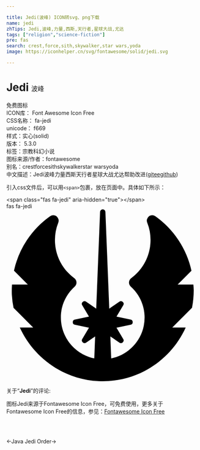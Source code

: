 ```yaml
---

title: Jedi(波峰) ICON转svg、png下载
name: jedi
zhTips: Jedi,波峰,力量,西斯,天行者,星球大战,尤达
tags: ["religion","science-fiction"]
pre: fas
search: crest,force,sith,skywalker,star wars,yoda
image: https://iconhelper.cn/svg/fontawesome/solid/jedi.svg

---
```


# Jedi  <small style="font-size: 60%;font-weight: 100">波峰</small>


<div class="detail-page">
<p>
<span><span class="badge-success badge">免费图标</span> </span>
<br/>
<span>
ICON库：
<span class="badge-secondary badge">Font Awesome Icon Free</span> 
</span>
<br/>
<span>
CSS名称：
<span class="badge-secondary badge">fa-jedi</span> 
</span>
<br/>
<span>
unicode：
<span class="badge-secondary badge">f669</span> 
<copy-btn content='f669' btn-title=""></copy-btn>
<copy-btn :content='String.fromCodePoint(parseInt("f669", 16))' btn-title="复制U"></copy-btn>
</span><br/><span>样式：<span class="badge-light badge">实心(solid)</span></span>
<br/>
<span>
版本：
<span class="badge-secondary badge">5.3.0</span> 
</span><br/><span>标签：<span class="badge-light badge"><router-link to="/tags/religion.html">宗教</router-link></span><span class="badge-light badge"><router-link to="/tags/science-fiction.html">科幻小说</router-link></span></span>
<br/>
<span>图标来源/作者：<span class="badge-light badge">fontawesome</span></span> 
<br/>
<span>别名：<span class="badge-light badge">crest</span><span class="badge-light badge">force</span><span class="badge-light badge">sith</span><span class="badge-light badge">skywalker</span><span class="badge-light badge">star wars</span><span class="badge-light badge">yoda</span></span><br/><span class="zh-detail">中文描述：<span class="badge-primary badge">Jedi</span><span class="badge-primary badge">波峰</span><span class="badge-primary badge">力量</span><span class="badge-primary badge">西斯</span><span class="badge-primary badge">天行者</span><span class="badge-primary badge">星球大战</span><span class="badge-primary badge">尤达</span><span class="help-link"><span>帮助改进</span>(<a href="https://gitee.com/liuwave/icon-helper/edit/master/json/fontawesome/solid/jedi.json" target="_blank" rel="noopener noreferrer">gitee</a><a href="https://github.com/liuwave/icon-helper/edit/master/json/fontawesome/solid/jedi.json" target="_blank" rel="noopener noreferrer">github</a></span>)</span><br/>
</p>
</div>
<div class="alert alert-dark">
  <i class="fas fa-jedi fa-xs"></i>
  <i class="fas fa-jedi fa-sm"></i>
  <i class="fas fa-jedi fa-lg"></i>
  <i class="fas fa-jedi fa-2x"></i>
  <i class="fas fa-jedi fa-3x"></i>
  <i class="fas fa-jedi fa-5x"></i>
  <i class="fas fa-jedi fa-7x"></i>
</div>
<div>
  <p>引入css文件后，可以用<code>&lt;span&gt;</code>包裹，放在页面中。具体如下所示：    
  </p>
  <div class="alert alert-primary" style="font-size: 14px">
    &lt;span class="fas fa-jedi" aria-hidden="true"&gt;&lt;/span&gt;
    <copy-btn content='<span class="fas fa-jedi" aria-hidden="true"></span>'></copy-btn>
  </div>
  <div class="alert alert-secondary">
    <i class="fas fa-jedi"
    style="font-size: 24px"
    aria-hidden="true"></i> fas fa-jedi
    <copy-btn content="fas fa-jedi" btn-title="复制图标名称"></copy-btn>
  </div>
</div>
<div id="svg" class="svg-wrap">
<svg xmlns="http://www.w3.org/2000/svg" viewBox="0 0 576 512"><path d="M535.95308,352c-42.64069,94.17188-137.64086,160-247.9848,160q-6.39844,0-12.84377-.29688C171.15558,506.9375,81.26481,442.23438,40.01474,352H79.93668L21.3272,293.40625a264.82522,264.82522,0,0,1-5.10938-39.42187,273.6653,273.6653,0,0,1,.5-29.98438H63.93665L22.546,182.625A269.79782,269.79782,0,0,1,130.51489,20.54688a16.06393,16.06393,0,0,1,9.28127-3,16.36332,16.36332,0,0,1,13.5,7.25,16.02739,16.02739,0,0,1,1.625,15.09374,138.387,138.387,0,0,0-9.84376,51.26563c0,45.10937,21.04691,86.57813,57.71884,113.73437a16.29989,16.29989,0,0,1,1.20313,25.39063c-26.54692,23.98437-41.17194,56.5-41.17194,91.57813,0,60.03124,42.95319,110.28124,99.89079,121.92187l2.5-65.26563L238.062,397a8.33911,8.33911,0,0,1-10-.75,8.025,8.025,0,0,1-1.39063-9.9375l20.125-33.76562-42.06257-8.73438a7.9898,7.9898,0,0,1,0-15.65625l42.06257-8.71875-20.10941-33.73438a7.99122,7.99122,0,0,1,11.35939-10.71874L268.437,295.64062,279.95265,7.67188a7.97138,7.97138,0,0,1,8-7.67188h.04687a8.02064,8.02064,0,0,1,7.95314,7.70312L307.48394,295.625l30.39068-20.67188a8.08327,8.08327,0,0,1,10,.8125,7.99866,7.99866,0,0,1,1.39062,9.90626L329.12461,319.4375l42.07819,8.73438a7.99373,7.99373,0,0,1,0,15.65624l-42.07819,8.71876,20.1094,33.73437a7.97791,7.97791,0,0,1-1.32812,9.92187A8.25739,8.25739,0,0,1,337.87462,397L310.7027,378.53125l2.5,65.34375c48.48446-9.40625,87.57828-48.15625,97.31267-96.5A123.52652,123.52652,0,0,0,371.9528,230.29688a16.30634,16.30634,0,0,1,1.20313-25.42188c36.65631-27.17188,57.6876-68.60938,57.6876-113.73438a138.01689,138.01689,0,0,0-9.85939-51.3125,15.98132,15.98132,0,0,1,1.60937-15.09374,16.36914,16.36914,0,0,1,13.5-7.23438,16.02453,16.02453,0,0,1,9.25,2.98438A271.26947,271.26947,0,0,1,553.25,182.76562L511.99992,224h46.9532C559.3125,229.76562,560,235.45312,560,241.26562a270.092,270.092,0,0,1-5.125,51.85938L495.98427,352Z"/></svg>
</div>
<detail full-name='fa-jedi'></detail>
<div class="icon-detail__container">
<p>关于“<b>Jedi</b>”的评论:</p>
</div>
<Vssue title="关于“Jedi”的评论" />    
<div><p>图标Jedi来源于Fontawesome Icon Free，可免费使用，更多关于  Fontawesome Icon Free的信息，参见：<a target="_blank" href="https://iconhelper.cn/fontawesome.html">Fontawesome Icon Free</a>
</p></div>

<div style="padding:2rem 0 " class="page-nav"><p class="inner"><span class="prev">←<router-link to="/icon/brands/java.html">Java</router-link></span> <span class="next"><router-link to="/icon/brands/jedi-order.html">Jedi Order</router-link>→</span></p></div>
